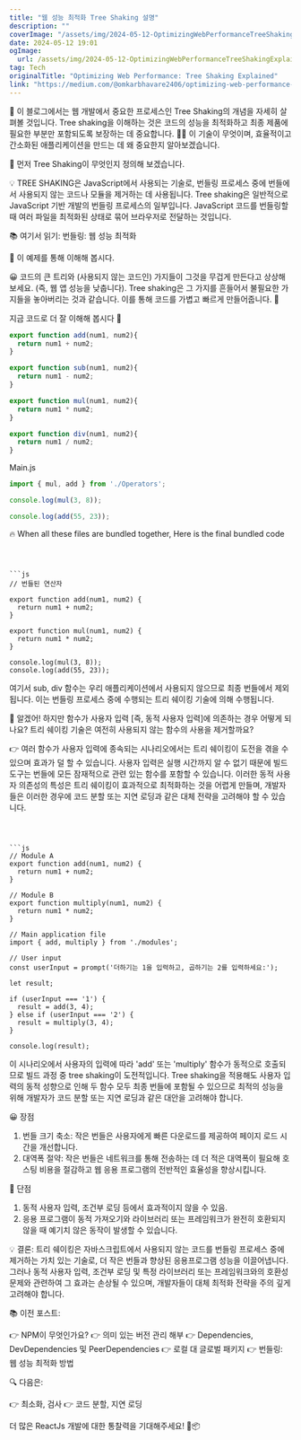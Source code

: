 ```yaml
---
title: "웹 성능 최적화 Tree Shaking 설명"
description: ""
coverImage: "/assets/img/2024-05-12-OptimizingWebPerformanceTreeShakingExplained_0.png"
date: 2024-05-12 19:01
ogImage: 
  url: /assets/img/2024-05-12-OptimizingWebPerformanceTreeShakingExplained_0.png
tag: Tech
originalTitle: "Optimizing Web Performance: Tree Shaking Explained"
link: "https://medium.com/@omkarbhavare2406/optimizing-web-performance-tree-shaking-explained-007208163c88"
---
```



📝 이 블로그에서는 웹 개발에서 중요한 프로세스인 Tree Shaking의 개념을 자세히 살펴볼 것입니다. Tree shaking을 이해하는 것은 코드의 성능을 최적화하고 최종 제품에 필요한 부분만 포함되도록 보장하는 데 중요합니다. 🕵️‍♀️ 이 기술이 무엇이며, 효율적이고 간소화된 애플리케이션을 만드는 데 왜 중요한지 알아보겠습니다.

🤔 먼저 Tree Shaking이 무엇인지 정의해 보겠습니다.

💡 TREE SHAKING은 JavaScript에서 사용되는 기술로, 번들링 프로세스 중에 번들에서 사용되지 않는 코드나 모듈을 제거하는 데 사용됩니다. Tree shaking은 일반적으로 JavaScript 기반 개발의 번들링 프로세스의 일부입니다. JavaScript 코드를 번들링할 때 여러 파일을 최적화된 상태로 묶어 브라우저로 전달하는 것입니다.

📚 여기서 읽기: 번들링: 웹 성능 최적화



🤯 이 예제를 통해 이해해 봅시다.

😀 코드의 큰 트리와 (사용되지 않는 코드인) 가지들이 그것을 무겁게 만든다고 상상해보세요. (즉, 웹 앱 성능을 낮춥니다). Tree shaking은 그 가지를 흔들어서 불필요한 가지들을 놓아버리는 것과 같습니다. 이를 통해 코드를 가볍고 빠르게 만들어줍니다. 🫡

지금 코드로 더 잘 이해해 봅시다 🤩

```js
export function add(num1, num2){
  return num1 + num2;
}

export function sub(num1, num2){
  return num1 - num2;
}

export function mul(num1, num2){
  return num1 * num2;
}

export function div(num1, num2){
  return num1 / num2;
}
```

Main.js

```js
import { mul, add } from './Operators';

console.log(mul(3, 8));

console.log(add(55, 23));
```

🔥 When all these files are bundled together, Here is the final bundled code
```



```js
// 번들된 연산자

export function add(num1, num2) {
  return num1 + num2;
}

export function mul(num1, num2) {
  return num1 * num2;
}

console.log(mul(3, 8));
console.log(add(55, 23));
```

여기서 sub, div 함수는 우리 애플리케이션에서 사용되지 않으므로 최종 번들에서 제외됩니다. 이는 번들링 프로세스 중에 수행되는 트리 쉐이킹 기술에 의해 수행됩니다.

🤨 알겠어! 하지만 함수가 사용자 입력 [즉, 동적 사용자 입력]에 의존하는 경우 어떻게 되나요? 트리 쉐이킹 기술은 여전히 사용되지 않는 함수의 사용을 제거할까요?

👉 여러 함수가 사용자 입력에 종속되는 시나리오에서는 트리 쉐이킹이 도전을 겪을 수 있으며 효과가 덜 할 수 있습니다. 사용자 입력은 실행 시간까지 알 수 없기 때문에 빌드 도구는 번들에 모든 잠재적으로 관련 있는 함수를 포함할 수 있습니다. 이러한 동적 사용자 의존성의 특성은 트리 쉐이킹이 효과적으로 최적화하는 것을 어렵게 만들며, 개발자들은 이러한 경우에 코드 분할 또는 지연 로딩과 같은 대체 전략을 고려해야 할 수 있습니다.
```



```js
// Module A
export function add(num1, num2) {
  return num1 + num2;
}

// Module B
export function multiply(num1, num2) {
  return num1 * num2;
}

// Main application file
import { add, multiply } from './modules';

// User input
const userInput = prompt('더하기는 1을 입력하고, 곱하기는 2를 입력하세요:');

let result;

if (userInput === '1') {
  result = add(3, 4);
} else if (userInput === '2') {
  result = multiply(3, 4);
}

console.log(result);
```

이 시나리오에서 사용자의 입력에 따라 'add' 또는 'multiply' 함수가 동적으로 호출되므로 빌드 과정 중 tree shaking이 도전적입니다. Tree shaking을 적용해도 사용자 입력의 동적 성향으로 인해 두 함수 모두 최종 번들에 포함될 수 있으므로 최적의 성능을 위해 개발자가 코드 분할 또는 지연 로딩과 같은 대안을 고려해야 합니다.

😀 장점
1. 번들 크기 축소: 작은 번들은 사용자에게 빠른 다운로드를 제공하여 페이지 로드 시간을 개선합니다.
2. 대역폭 절약: 작은 번들은 네트워크를 통해 전송하는 데 더 적은 대역폭이 필요해 호스팅 비용을 절감하고 웹 응용 프로그램의 전반적인 효율성을 향상시킵니다.

🫣 단점
1. 동적 사용자 입력, 조건부 로딩 등에서 효과적이지 않을 수 있음.
2. 응용 프로그램이 동적 가져오기와 라이브러리 또는 프레임워크가 완전히 호환되지 않을 때 예기치 않은 동작이 발생할 수 있습니다.



💡 결론: 트리 쉐이킹은 자바스크립트에서 사용되지 않는 코드를 번들링 프로세스 중에 제거하는 가치 있는 기술로, 더 작은 번들과 향상된 응용프로그램 성능을 이끌어냅니다. 그러나 동적 사용자 입력, 조건부 로딩 및 특정 라이브러리 또는 프레임워크와의 호환성 문제와 관련하여 그 효과는 손상될 수 있으며, 개발자들이 대체 최적화 전략을 주의 깊게 고려해야 합니다.

📚 이전 포스트:

👉 NPM이 무엇인가요?
👉 의미 있는 버전 관리 해부
👉 Dependencies, DevDependencies 및 PeerDependencies
👉 로컬 대 글로벌 패키지
👉 번들링: 웹 성능 최적화 방법

🔍 다음은:



👉 최소화, 검사
👉 코드 분할, 지연 로딩

더 많은 ReactJs 개발에 대한 통찰력을 기대해주세요! 🚀📦